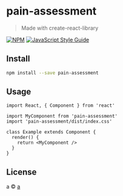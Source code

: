 # pain-assessment

> Made with create-react-library

[![NPM](https://img.shields.io/npm/v/pain-assessment.svg)](https://www.npmjs.com/package/pain-assessment) [![JavaScript Style Guide](https://img.shields.io/badge/code_style-standard-brightgreen.svg)](https://standardjs.com)

## Install

```bash
npm install --save pain-assessment
```

## Usage

```tsx
import React, { Component } from 'react'

import MyComponent from 'pain-assessment'
import 'pain-assessment/dist/index.css'

class Example extends Component {
  render() {
    return <MyComponent />
  }
}
```

## License

a © [a](https://github.com/a)
